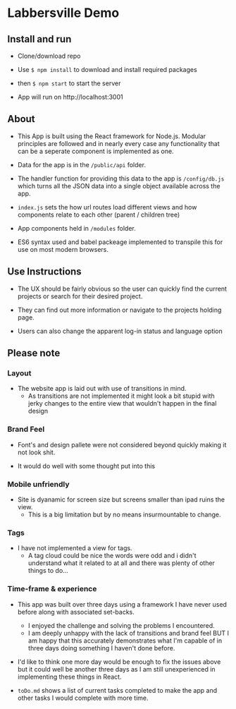 # Labbersville Demo

## Install and run
* Clone/download repo

* Use ```$ npm install``` to download and install required packages

* then ```$ npm start``` to start the server

* App will run on http://localhost:3001


## About
* This App is built using the React framework for Node.js. Modular principles are followed and in nearly every case any functionality that can be a seperate component is implemented as one.

* Data for the app is in the ```/public/api``` folder.

* The handler function for providing this data to the app is ```/config/db.js``` which turns all the JSON data into a single object available across the app.

* ```index.js``` sets the how url routes load different views and how components relate to each other (parent / children tree)

* App components held in ```/modules``` folder.

* ES6 syntax used and babel packeage implemented to transpile this for use on most modern browsers.


## Use Instructions
* The UX should be fairly obvious so the user can quickly find the current projects or search for their desired project.

* They can find out more information or navigate to the projects holding page.

* Users can also change the apparent log-in status and language option


## Please note

### Layout
* The website app is laid out with use of transitions in mind.
    * As transitions are not implemented it might look a bit stupid with jerky changes to the entire view that wouldn't happen in the final design

### Brand Feel
* Font's and design pallete were not considered beyond quickly making it not look shit.

* It would do well with some thought put into this

### Mobile unfriendly
* Site is dyanamic for screen size but screens smaller than ipad ruins the view. 
    * This is a big limitation but by no means insurmountable to change.

### Tags
* I have not implemented a view for tags.
    * A tag cloud could be nice the words were odd and i didn't understand what it related to at all and there was plenty of other things to do...

### Time-frame & experience
* This app was built over three days using a framework I have never used before along with associated set-backs.
    * I enjoyed the challenge and solving the problems I encountered.
    * I am deeply unhappy with the lack of transitions and brand feel BUT I am happy that this accurately demonstrates what I'm capable of in three days doing something I haven't done before.

* I'd like to think one more day would be enough to fix the issues above but it could well be another three days as I am still unexperienced in implementing these things in React.

* ```toDo.md``` shows a list of current tasks completed to make the app and other tasks I would complete with more time.
